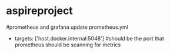 # aspireproject

#prometheus and grafana
update prometheus.yml
- targets: ['host.docker.internal:5048'] #should be the port that prometheus should be scanning for metrics